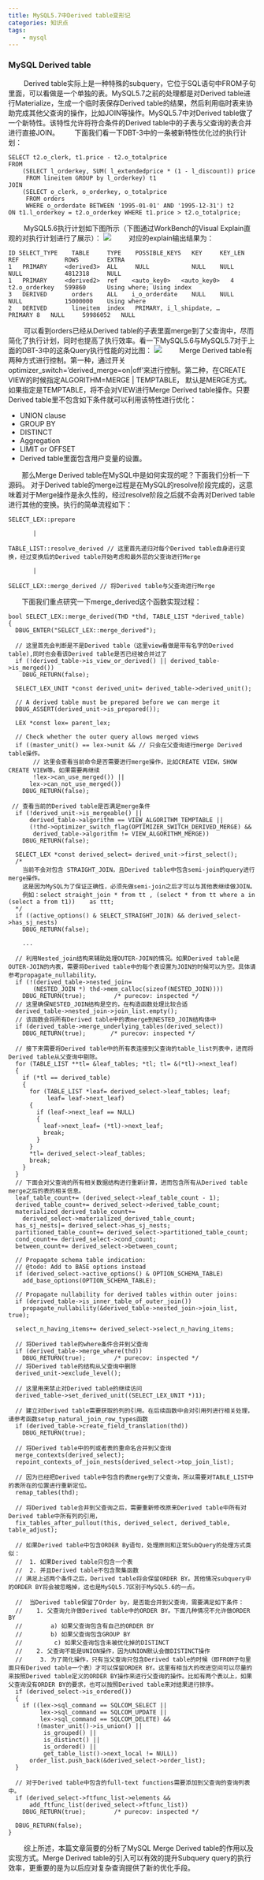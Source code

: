 ```yaml
---
title: MySQL5.7中Derived table变形记
categories: 知识点
tags: 
	- mysql
---
```


### MySQL Derived table
&nbsp;&nbsp;&nbsp;&nbsp;&nbsp;&nbsp;&nbsp;&nbsp;Derived table实际上是一种特殊的subquery，它位于SQL语句中FROM子句里面，可以看做是一个单独的表。MySQL5.7之前的处理都是对Derived table进行Materialize，生成一个临时表保存Derived table的结果，然后利用临时表来协助完成其他父查询的操作，比如JOIN等操作。MySQL5.7中对Derived table做了一个新特性。该特性允许将符合条件的Derived table中的子表与父查询的表合并进行直接JOIN。<!-- more -->
&nbsp;&nbsp;&nbsp;&nbsp;&nbsp;&nbsp;&nbsp;下面我们看一下DBT-3中的一条被新特性优化过的执行计划：
```
SELECT t2.o_clerk, t1.price - t2.o_totalprice
FROM
    (SELECT l_orderkey, SUM( l_extendedprice * (1 - l_discount)) price
     FROM lineitem GROUP by l_orderkey) t1
JOIN
    (SELECT o_clerk, o_orderkey, o_totalprice
     FROM orders 
     WHERE o_orderdate BETWEEN '1995-01-01' AND '1995-12-31') t2
ON t1.l_orderkey = t2.o_orderkey WHERE t1.price > t2.o_totalprice;
```
&nbsp;&nbsp;&nbsp;&nbsp;&nbsp;&nbsp;&nbsp;&nbsp;MySQL5.6执行计划如下图所示（下图通过WorkBench的Visual Explain直观的对执行计划进行了展示）：
![](https://raw.githubusercontent.com/snmlm/resources/master/picture/iEU4flk.png)
&nbsp;&nbsp;&nbsp;&nbsp;&nbsp;&nbsp;&nbsp;&nbsp;对应的explain输出结果为：
```
ID SELECT_TYPE	  TABLE	    TYPE	POSSIBLE_KEYS	KEY	    KEY_LEN	REF	            ROWS	    EXTRA
1	PRIMARY  	<derived3>	ALL  	NULL	        NULL	NULL	NULL	        4812318	    NULL
1	PRIMARY	    <derived2>	ref	   <auto_key0>	 <auto_key0>   4	t2.o_orderkey	599860	    Using where; Using index
3	DERIVED       orders	ALL	   i_o_orderdate	NULL	NULL	NULL	        15000000    Using where
2	DERIVED	      lineitem	index	PRIMARY, i_l_shipdate, …	PRIMARY	8	NULL	 59986052	NULL   
```
&nbsp;&nbsp;&nbsp;&nbsp;&nbsp;&nbsp;&nbsp;&nbsp;可以看到orders已经从Derived table的子表里面merge到了父查询中，尽而简化了执行计划，同时也提高了执行效率。看一下MySQL5.6与MySQL5.7对于上面的DBT-3中的这条Query执行性能的对比图：
![](https://raw.githubusercontent.com/snmlm/resources/master/picture/RWDjMQi.png)
&nbsp;&nbsp;&nbsp;&nbsp;&nbsp;&nbsp;&nbsp;&nbsp;Merge Derived table有两种方式进行控制。第一种，通过开关optimizer_switch=’derived_merge=on|off’来进行控制。第二种，在CREATE VIEW的时候指定ALGORITHM=MERGE | TEMPTABLE， 默认是MERGE方式。如果指定是TEMPTABLE，将不会对VIEW进行Merge Derived table操作。只要Derived table里不包含如下条件就可以利用该特性进行优化：

* UNION clause
* GROUP BY
* DISTINCT
* Aggregation
* LIMIT or OFFSET
* Derived table里面包含用户变量的设置。

&nbsp;&nbsp;&nbsp;&nbsp;&nbsp;&nbsp;&nbsp;那么Merge Derived table在MySQL中是如何实现的呢？下面我们分析一下源码。
对于Derived table的merge过程是在MySQL的resolve阶段完成的，这意味着对于Merge操作是永久性的，经过resolve阶段之后就不会再对Derived table进行其他的变换。执行的简单流程如下：

```
SELECT_LEX::prepare

       |

TABLE_LIST::resolve_derived // 这里首先递归对每个Derived table自身进行变换，经过变换后的Derived table开始考虑和最外层的父查询进行Merge

       |

SELECT_LEX::merge_derived // 将Derived table与父查询进行Merge
```
&nbsp;&nbsp;&nbsp;&nbsp;&nbsp;&nbsp;&nbsp;下面我们重点研究一下merge_derived这个函数实现过程：
```
bool SELECT_LEX::merge_derived(THD *thd, TABLE_LIST *derived_table)
{   
  DBUG_ENTER("SELECT_LEX::merge_derived");
  
  // 这里首先会判断是不是Derived table（这里view看做是带有名字的Derived table),同时也会看该Derived table是否已经被合并过了
  if (!derived_table->is_view_or_derived() || derived_table->is_merged())
    DBUG_RETURN(false);

  SELECT_LEX_UNIT *const derived_unit= derived_table->derived_unit();
  
  // A derived table must be prepared before we can merge it
  DBUG_ASSERT(derived_unit->is_prepared());

  LEX *const lex= parent_lex;
  
  // Check whether the outer query allows merged views
  if ((master_unit() == lex->unit && // 只会在父查询进行merge Derived table操作。
 	   // 这里会查看当前命令是否需要进行merge操作，比如CREATE VIEW，SHOW CREATE VIEW等。如果需要再继续
       !lex->can_use_merged()) ||  
      lex->can_not_use_merged()) 
    DBUG_RETURN(false);

 // 查看当前的Derived table是否满足merge条件
  if (!derived_unit->is_mergeable() ||
      derived_table->algorithm == VIEW_ALGORITHM_TEMPTABLE ||
      (!thd->optimizer_switch_flag(OPTIMIZER_SWITCH_DERIVED_MERGE) &&
       derived_table->algorithm != VIEW_ALGORITHM_MERGE))
    DBUG_RETURN(false);

  SELECT_LEX *const derived_select= derived_unit->first_select();
  /*
	当前不会对包含 STRAIGHT_JOIN，且Derived table中包含semi-join的query进行merge操作。
	这是因为MySQL为了保证正确性，必须先做semi-join之后才可以与其他表继续做JOIN。
	例如：select straight_join * from tt , (select * from tt where a in (select a from t1)) 	as ttt;
  */
  if ((active_options() & SELECT_STRAIGHT_JOIN) && derived_select->has_sj_nests)
    DBUG_RETURN(false);

	...

  // 利用Nested_join结构来辅助处理OUTER-JOIN的情况。如果Derived table是OUTER-JOIN的内表，需要将Derived table中的每个表设置为JOIN的时候可以为空。具体请参考propagate_nullability。
  if (!(derived_table->nested_join=
       (NESTED_JOIN *) thd->mem_calloc(sizeof(NESTED_JOIN))))
    DBUG_RETURN(true);        /* purecov: inspected */
  // 这里确保NESTED_JOIN结构是空的，在构造函数处理比较合适
  derived_table->nested_join->join_list.empty();
  // 该函数会将所有Derived table中的表merge到NESTED_JOIN结构体中
  if (derived_table->merge_underlying_tables(derived_select))
    DBUG_RETURN(true);       /* purecov: inspected */

  // 接下来需要将Derived table中的所有表连接到父查询的table_list列表中，进而将Derived table从父查询中剔除。
  for (TABLE_LIST **tl= &leaf_tables; *tl; tl= &(*tl)->next_leaf)
  {
    if (*tl == derived_table)
    {
      for (TABLE_LIST *leaf= derived_select->leaf_tables; leaf;
           leaf= leaf->next_leaf)
      {
        if (leaf->next_leaf == NULL)
        {
          leaf->next_leaf= (*tl)->next_leaf;
          break;
        }
      }
      *tl= derived_select->leaf_tables;
      break;
    }
  }
  // 下面会对父查询的所有相关数据结构进行重新计算，进而包含所有从Derived table merge之后的表的相关信息。
  leaf_table_count+= (derived_select->leaf_table_count - 1);
  derived_table_count+= derived_select->derived_table_count;
  materialized_derived_table_count+=
    derived_select->materialized_derived_table_count;
  has_sj_nests|= derived_select->has_sj_nests;
  partitioned_table_count+= derived_select->partitioned_table_count;
  cond_count+= derived_select->cond_count;
  between_count+= derived_select->between_count;

  // Propagate schema table indication:
  // @todo: Add to BASE options instead
  if (derived_select->active_options() & OPTION_SCHEMA_TABLE)
    add_base_options(OPTION_SCHEMA_TABLE);

  // Propagate nullability for derived tables within outer joins:
  if (derived_table->is_inner_table_of_outer_join())
    propagate_nullability(&derived_table->nested_join->join_list, true);

  select_n_having_items+= derived_select->select_n_having_items;

  // 将Derived table的where条件合并到父查询
  if (derived_table->merge_where(thd))
    DBUG_RETURN(true);        /* purecov: inspected */
  // 将Derived table的结构从父查询中删除
  derived_unit->exclude_level();

  // 这里用来禁止对Derived table的继续访问
  derived_table->set_derived_unit((SELECT_LEX_UNIT *)1);

  // 建立对Derived table需要获取的列的引用。在后续函数中会对引用列进行相关处理，请参考函数setup_natural_join_row_types函数
  if (derived_table->create_field_translation(thd))  
    DBUG_RETURN(true); 

  // 将Derived table中的列或者表的重命名合并到父查询
  merge_contexts(derived_select);
  repoint_contexts_of_join_nests(derived_select->top_join_list);

  // 因为已经把Derived table中包含的表merge到了父查询，所以需要对TABLE_LIST中的表所在的位置进行重新定位。
  remap_tables(thd);

  // 将Derived table合并到父查询之后，需要重新修改原来Derived table中所有对Derived table中所有列的引用，
  fix_tables_after_pullout(this, derived_select, derived_table, table_adjust);

  // 如果Derived table中包含ORDER By语句，处理原则和正常SubQuery的处理方式类似：
  //  1. 如果Derived table只包含一个表
  //  2. 并且Derived table不包含聚集函数
  // 满足上述两个条件之后，Derived table将会保留ORDER BY。其他情况subquery中的ORDER BY将会被忽略掉，这也是MySQL5.7区别于MySQL5.6的一点。

  //  当Derived table保留了Order by，是否能合并到父查询，需要满足如下条件：
  // 	1. 父查询允许做Derived table中的ORDER BY。下面几种情况不允许做ORDER BY
  // 		a) 如果父查询包含有自己的ORDER BY
  // 		b) 如果父查询包含GROUP BY
  //         c) 如果父查询包含未被优化掉的DISTINCT
  // 	2. 父查询不能是UNION操作，因为UNION默认会做DISTINCT操作
  //     3. 为了简化操作，只有当父查询只包含Derived table的时候（即FROM子句里面只有Derived table一个表）才可以保留ORDER BY。这里有相当大的改进空间可以尽量的来按照Derived table定义的ORDER BY操作来进行父查询的操作。比如有两个表以上，如果父查询没有ORDER BY的要求，也可以按照Derived table来对结果进行排序。
  if (derived_select->is_ordered())
  {
    if ((lex->sql_command == SQLCOM_SELECT ||
         lex->sql_command == SQLCOM_UPDATE ||
         lex->sql_command == SQLCOM_DELETE) &&
        !(master_unit()->is_union() ||
          is_grouped() ||
          is_distinct() ||
          is_ordered() ||
          get_table_list()->next_local != NULL))
      order_list.push_back(&derived_select->order_list);
  }

  // 对于Derived table中包含的full-text functions需要添加到父查询的查询列表中。
  if (derived_select->ftfunc_list->elements &&
      add_ftfunc_list(derived_select->ftfunc_list))
    DBUG_RETURN(true);        /* purecov: inspected */

  DBUG_RETURN(false);
}
```
&nbsp;&nbsp;&nbsp;&nbsp;&nbsp;&nbsp;&nbsp;&nbsp;综上所述，本篇文章简要的分析了MySQL Merge Derived table的作用以及实现方式。Merge Derived table的引入可以有效的提升Subquery query的执行效率，更重要的是为以后应对复杂查询提供了新的优化手段。
